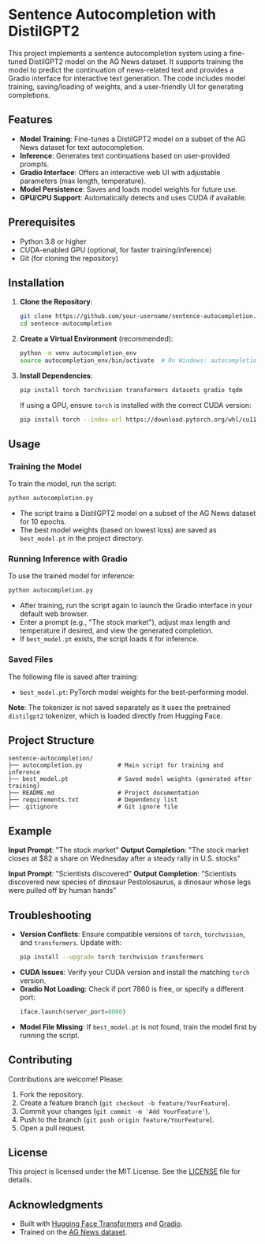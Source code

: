 # Sentence Autocompletion with DistilGPT2

This project implements a sentence autocompletion system using a fine-tuned DistilGPT2 model on the AG News dataset. It supports training the model to predict the continuation of news-related text and provides a Gradio interface for interactive text generation. The code includes model training, saving/loading of weights, and a user-friendly UI for generating completions.

## Features
- **Model Training**: Fine-tunes a DistilGPT2 model on a subset of the AG News dataset for text autocompletion.
- **Inference**: Generates text continuations based on user-provided prompts.
- **Gradio Interface**: Offers an interactive web UI with adjustable parameters (max length, temperature).
- **Model Persistence**: Saves and loads model weights for future use.
- **GPU/CPU Support**: Automatically detects and uses CUDA if available.

## Prerequisites
- Python 3.8 or higher
- CUDA-enabled GPU (optional, for faster training/inference)
- Git (for cloning the repository)

## Installation
1. **Clone the Repository**:
   ```bash
   git clone https://github.com/your-username/sentence-autocompletion.git
   cd sentence-autocompletion
   ```

2. **Create a Virtual Environment** (recommended):
   ```bash
   python -m venv autocompletion_env
   source autocompletion_env/bin/activate  # On Windows: autocompletion_env\Scripts\activate
   ```

3. **Install Dependencies**:
   ```bash
   pip install torch torchvision transformers datasets gradio tqdm
   ```
   If using a GPU, ensure `torch` is installed with the correct CUDA version:
   ```bash
   pip install torch --index-url https://download.pytorch.org/whl/cu118  # Adjust for your CUDA version
   ```

## Usage
### Training the Model
To train the model, run the script:
```bash
python autocompletion.py
```
- The script trains a DistilGPT2 model on a subset of the AG News dataset for 10 epochs.
- The best model weights (based on lowest loss) are saved as `best_model.pt` in the project directory.

### Running Inference with Gradio
To use the trained model for inference:
```bash
python autocompletion.py
```
- After training, run the script again to launch the Gradio interface in your default web browser.
- Enter a prompt (e.g., "The stock market"), adjust max length and temperature if desired, and view the generated completion.
- If `best_model.pt` exists, the script loads it for inference.

### Saved Files
The following file is saved after training:
- `best_model.pt`: PyTorch model weights for the best-performing model.

**Note**: The tokenizer is not saved separately as it uses the pretrained `distilgpt2` tokenizer, which is loaded directly from Hugging Face.

## Project Structure
```
sentence-autocompletion/
├── autocompletion.py          # Main script for training and inference
├── best_model.pt              # Saved model weights (generated after training)
├── README.md                  # Project documentation
├── requirements.txt           # Dependency list
├── .gitignore                 # Git ignore file
```

## Example
**Input Prompt**: "The stock market"
**Output Completion**: "The stock market closes at $82 a share on Wednesday after a steady rally in U.S. stocks"

**Input Prompt**: "Scientists discovered"
**Output Completion**: "Scientists discovered new species of dinosaur Pestolosaurus, a dinosaur whose legs were pulled off by human hands"

## Troubleshooting
- **Version Conflicts**: Ensure compatible versions of `torch`, `torchvision`, and `transformers`. Update with:
  ```bash
  pip install --upgrade torch torchvision transformers
  ```
- **CUDA Issues**: Verify your CUDA version and install the matching `torch` version.
- **Gradio Not Loading**: Check if port 7860 is free, or specify a different port:
  ```python
  iface.launch(server_port=8080)
  ```
- **Model File Missing**: If `best_model.pt` is not found, train the model first by running the script.

## Contributing
Contributions are welcome! Please:
1. Fork the repository.
2. Create a feature branch (`git checkout -b feature/YourFeature`).
3. Commit your changes (`git commit -m 'Add YourFeature'`).
4. Push to the branch (`git push origin feature/YourFeature`).
5. Open a pull request.

## License
This project is licensed under the MIT License. See the [LICENSE](LICENSE) file for details.

## Acknowledgments
- Built with [Hugging Face Transformers](https://huggingface.co/docs/transformers) and [Gradio](https://gradio.app).
- Trained on the [AG News dataset](https://huggingface.co/datasets/ag_news).